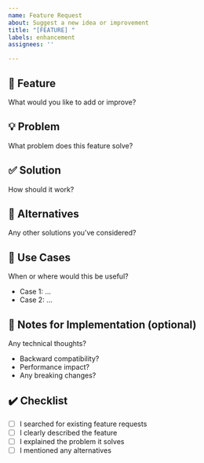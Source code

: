 ```yaml
---
name: Feature Request
about: Suggest a new idea or improvement
title: "[FEATURE] "
labels: enhancement
assignees: ''

---
```


## 🚀 Feature
What would you like to add or improve?

## 💡 Problem
What problem does this feature solve?

## ✅ Solution
How should it work?

## 🔁 Alternatives
Any other solutions you’ve considered?

## 📱 Use Cases
When or where would this be useful?
- Case 1: ...
- Case 2: ...

## 🧠 Notes for Implementation (optional)
Any technical thoughts?  
- Backward compatibility?  
- Performance impact?  
- Any breaking changes?

## ✔️ Checklist
- [ ] I searched for existing feature requests
- [ ] I clearly described the feature
- [ ] I explained the problem it solves
- [ ] I mentioned any alternatives
